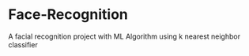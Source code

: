 # Face-Recognition
A facial recognition project with ML Algorithm using k nearest neighbor classifier 
